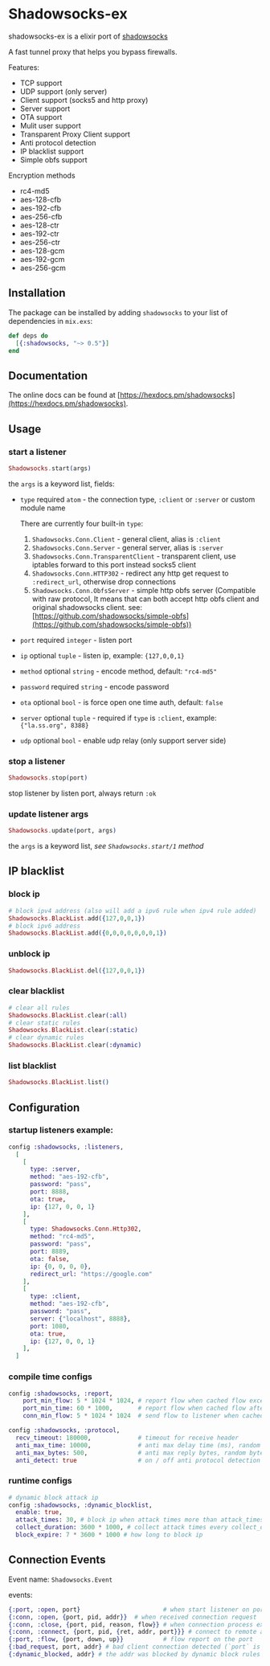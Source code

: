 # Shadowsocks-ex

shadowsocks-ex is a elixir port of [shadowsocks](https://github.com/shadowsocks/shadowsocks)

A fast tunnel proxy that helps you bypass firewalls.

Features:
- TCP  support
- UDP  support (only server)
- Client support (socks5 and http proxy)
- Server support
- OTA    support
- Mulit user support
- Transparent Proxy Client support
- Anti protocol detection
- IP blacklist support
- Simple obfs support

Encryption methods
- rc4-md5
- aes-128-cfb
- aes-192-cfb
- aes-256-cfb
- aes-128-ctr
- aes-192-ctr
- aes-256-ctr
- aes-128-gcm
- aes-192-gcm
- aes-256-gcm

## Installation

The package can be installed
by adding `shadowsocks` to your list of dependencies in `mix.exs`:

```elixir
def deps do
  [{:shadowsocks, "~> 0.5"}]
end
```

## Documentation
The online docs can
be found at [https://hexdocs.pm/shadowsocks](https://hexdocs.pm/shadowsocks).

## Usage
### start a listener

```elixir
Shadowsocks.start(args)
```

the `args` is a keyword list, fields:

 * `type` required `atom` - the connection type, `:client` or `:server` or custom module name

    There are currently four built-in `type`:

    1. `Shadowsocks.Conn.Client` - general client, alias is `:client`
    2. `Shadowsocks.Conn.Server` - general server, alias is `:server`
    3. `Shadowsocks.Conn.TransparentClient` - transparent client, use iptables forward to this port instead socks5 client
    4. `Shadowsocks.Conn.HTTP302` - redirect any http get request to `:redirect_url`, otherwise drop connections
    5. `Shadowsocks.Conn.ObfsServer` - simple http obfs server (Compatible with raw protocol, It means that can both accept http obfs client and original shadowsocks client. see: [https://github.com/shadowsocks/simple-obfs](https://github.com/shadowsocks/simple-obfs))

 * `port` required `integer` - listen port
 * `ip`   optional `tuple` - listen ip, example: `{127,0,0,1}`
 * `method` optional `string` - encode method, default: `"rc4-md5"`
 * `password` required `string` - encode password
 * `ota` optional `bool` - is force open one time auth, default: `false`
 * `server` optional `tuple` - required if `type` is `:client`, example: `{"la.ss.org", 8388}`
 * `udp`   optional `bool` - enable udp relay (only support server side)

### stop a listener

```elixir
Shadowsocks.stop(port)
```

  stop listener by listen port, always return `:ok`

### update listener args

```elixir
Shadowsocks.update(port, args)
```

  the `args` is a keyword list, *see `Shadowsocks.start/1` method*

## IP blacklist
### block ip

```elixir
# block ipv4 address (also will add a ipv6 rule when ipv4 rule added)
Shadowsocks.BlackList.add({127,0,0,1})
# block ipv6 address
Shadowsocks.BlackList.add({0,0,0,0,0,0,0,1})
```

### unblock ip

```elixir
Shadowsocks.BlackList.del({127,0,0,1})
```

### clear blacklist

```elixir
# clear all rules
Shadowsocks.BlackList.clear(:all)
# clear static rules
Shadowsocks.BlackList.clear(:static)
# clear dynamic rules
Shadowsocks.BlackList.clear(:dynamic)
```

### list blacklist

```elixir
Shadowsocks.BlackList.list()
```

## Configuration

### startup listeners example:

```elixir
config :shadowsocks, :listeners,
  [
    [
      type: :server,
      method: "aes-192-cfb",
      password: "pass",
      port: 8888,
      ota: true,
      ip: {127, 0, 0, 1}
    ],
    [
      type: Shadowsocks.Conn.Http302,
      method: "rc4-md5",
      password: "pass",
      port: 8889,
      ota: false,
      ip: {0, 0, 0, 0},
      redirect_url: "https://google.com"
    ],
    [
      type: :client,
      method: "aes-192-cfb",
      password: "pass",
      server: {"localhost", 8888},
      port: 1080,
      ota: true,
      ip: {127, 0, 0, 1}
    ],
  ]

```


### compile time configs

```elixir
config :shadowsocks, :report,
    port_min_flow: 5 * 1024 * 1024, # report flow when cached flow exceed :port_min_flow
    port_min_time: 60 * 1000,       # report flow when cached flow after :port_min_time
    conn_min_flow: 5 * 1024 * 1024  # send flow to listener when cached flow exceed :conn_min_flow

config :shadowsocks, :protocol,
  recv_timeout: 180000,             # timeout for receive header
  anti_max_time: 10000,             # anti max delay time (ms), random sleep time before close connection
  anti_max_bytes: 500,              # anti max reply bytes, random bytes send to client
  anti_detect: true                 # on / off anti protocol detection
```

### runtime configs

```elixir
# dynamic block attack ip
config :shadowsocks, :dynamic_blocklist,
  enable: true,
  attack_times: 30, # block ip when attack times more than attack_times in attack_time
  collect_duration: 3600 * 1000, # collect attack times every collect_duration
  block_expire: 7 * 3600 * 1000 # how long to block ip
```

## Connection Events

Event name: `Shadowsocks.Event`

events:

```elixir
{:port, :open, port}                       # when start listener on port
{:conn, :open, {port, pid, addr}}  # when received connection request
{:conn, :close, {port, pid, reason, flow}} # when connection process exited
{:conn, :connect, {port, pid, {ret, addr, port}}} # connect to remote addr result
{:port, :flow, {port, down, up}}           # flow report on the port
{:bad_request, port, addr} # bad client connection detected (`port` is listener port, `addr` is client addr)
{:dynamic_blocked, addr} # the addr was blocked by dynamic block rules
```
